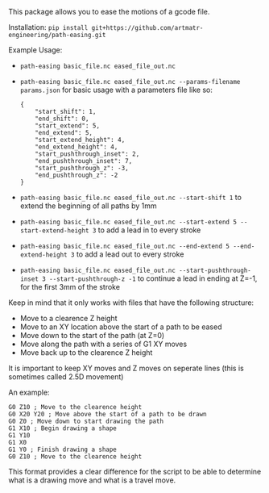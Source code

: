 This package allows you to ease the motions of a gcode file.

Installation:
`pip install git+https://github.com/artmatr-engineering/path-easing.git`

Example Usage:

- `path-easing basic_file.nc eased_file_out.nc`

- `path-easing basic_file.nc eased_file_out.nc --params-filename params.json` for basic usage with a parameters file like so:
    ```
    {
        "start_shift": 1,
        "end_shift": 0,
        "start_extend": 5,
        "end_extend": 5,
        "start_extend_height": 4,
        "end_extend_height": 4,
        "start_pushthrough_inset": 2,
        "end_pushthrough_inset": 7,
        "start_pushthrough_z": -3,
        "end_pushthrough_z": -2
    }
    ```

- `path-easing basic_file.nc eased_file_out.nc --start-shift 1` to extend the beginning of all paths by 1mm

- `path-easing basic_file.nc eased_file_out.nc --start-extend 5 --start-extend-height 3` to add a lead in to every stroke

- `path-easing basic_file.nc eased_file_out.nc --end-extend 5 --end-extend-height 3` to add a lead out to every stroke

- `path-easing basic_file.nc eased_file_out.nc --start-pushthrough-inset 3 --start-pushthrough-z -1` to continue a lead in ending at Z=-1, for the first 3mm of the stroke



Keep in mind that it only works with files that have the following structure:


- Move to a clearence Z height
- Move to an XY location above the start of a path to be eased
- Move down to the start of the path (at Z=0)
- Move along the path with a series of G1 XY moves
- Move back up to the clearence Z height

It is important to keep XY moves and Z moves on seperate lines (this is sometimes called 2.5D movement)

An example:

```
G0 Z10 ; Move to the clearence height
G0 X20 Y20 ; Move above the start of a path to be drawn
G0 Z0 ; Move down to start drawing the path
G1 X10 ; Begin drawing a shape
G1 Y10
G1 X0
G1 Y0 ; Finish drawing a shape
G0 Z10 ; Move to the clearence height
```


This format provides a clear difference for the script to be able to determine what is a drawing move and what is a travel move.
